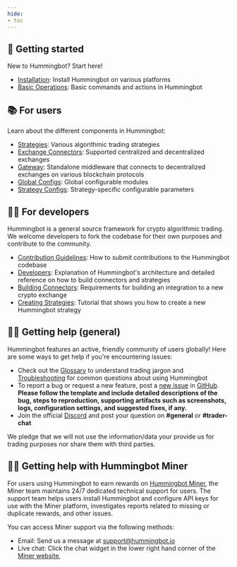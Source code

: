 ```yaml
---
hide:
- toc
---
```


## 🐤 Getting started

New to Hummingbot? Start here!

- [Installation](/installation): Install Hummingbot on various platforms
- [Basic Operations](/operation): Basic commands and actions in Hummingbot

## 📚 For users

Learn about the different components in Hummingbot:

- [Strategies](/strategies): Various algorithmic trading strategies
- [Exchange Connectors](/exchanges): Supported centralized and decentralized exchanges
- [Gateway](/gateway): Standalone middleware that connects to decentralized exchanges on various blockchain protocols
- [Global Configs](/global-configs): Global configurable modules
- [Strategy Configs](/strategy-configs): Strategy-specific configurable parameters

## 👩‍💻 For developers

Hummingbot is a general source framework for crypto algorithmic trading. We welcome developers to fork the codebase for their own purposes and contribute to the community.

- [Contribution Guidelines](/developers/contributions): How to submit contributions to the Hummingbot codebase
- [Developers](/developers): Explanation of Hummingbot's architecture and detailed reference on how to build connectors and strategies
- [Building Connectors](https://hummingbot.org/developers/connectors/#exchange-connector-requirements): Requirements for building an integration to a new crypto exchange
- [Creating Strategies](https://hummingbot.org/developers/strategies/tutorial): Tutorial that shows you how to create a new Hummingbot strategy

## 🙋‍♂️ Getting help (general)

Hummingbot features an active, friendly community of users globally! Here are some ways to get help if you're encountering issues:

- Check out the [Glossary](/glossary) to understand trading jargon and [Troubleshooting](/troubleshooting) for common questions about using Hummingbot
- To report a bug or request a new feature, post a [new issue](https://github.com/hummingbot/hummingbot/issues/new/choose) in [GitHub](https://github.com/hummingbot/hummingbot). **Please follow the template and include detailed descriptions of the bug, steps to reproduction, supporting artifacts such as screenshots, logs, configuration settings, and suggested fixes, if any.**
- Join the official [Discord](https://discord.hummingbot.io) and post your question on **#general** or **#trader-chat**

We pledge that we will not use the information/data your provide us for trading purposes nor share them with third parties.

## 🙋‍♂️ Getting help with Hummingbot Miner

For users using Hummingbot to earn rewards on [Hummingbot Miner](https://miner.hummingbot.io), the Miner team maintains 24/7 dedicated technical support for users. The support team helps users install Hummingbot and configure API keys for use with the Miner platform, investigates reports related to missing or duplicate rewards, and other issues.

You can access Miner support via the following methods:

- Email: Send us a message at [support@hummingbot.io](mailto:support@hummingbot.io)
- Live chat: Click the chat widget in the lower right hand corner of the [Miner website](https://miner.hummingbot.io),

